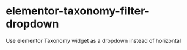 # elementor-taxonomy-filter-dropdown
Use elementor Taxonomy widget as a dropdown instead of horizontal
